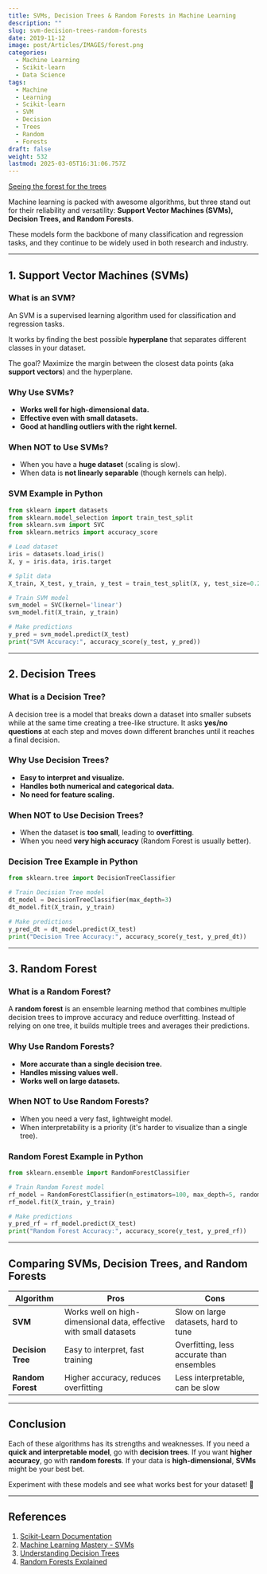 ```yaml
---
title: SVMs, Decision Trees & Random Forests in Machine Learning
description: ""
slug: svm-decision-trees-random-forests
date: 2019-11-12
image: post/Articles/IMAGES/forest.png
categories:
  - Machine Learning
  - Scikit-learn
  - Data Science
tags:
  - Machine
  - Learning
  - Scikit-learn
  - SVM
  - Decision
  - Trees
  - Random
  - Forests
draft: false
weight: 532
lastmod: 2025-03-05T16:31:06.757Z
---
```

[Seeing the forest for the trees](https://www.scienceintheclassroom.org/research-papers/seeing-forest-trees)

<!-- 
# Understanding SVMs, Decision Trees, and Random Forests in Machine Learning

## Introduction -->

Machine learning is packed with awesome algorithms, but three stand out for their reliability and versatility: **Support Vector Machines (SVMs), Decision Trees, and Random Forests**.

These models form the backbone of many classification and regression tasks, and they continue to be widely used in both research and industry.

<!-- Let's break them down, compare them, and throw in some Python code to see them in action! -->

***

## 1. Support Vector Machines (SVMs)

### What is an SVM?

An SVM is a supervised learning algorithm used for classification and regression tasks.

It works by finding the best possible **hyperplane** that separates different classes in your dataset.

The goal? Maximize the margin between the closest data points (aka **support vectors**) and the hyperplane.

### Why Use SVMs?

* **Works well for high-dimensional data.**
* **Effective even with small datasets.**
* **Good at handling outliers with the right kernel.**

### When NOT to Use SVMs?

* When you have a **huge dataset** (scaling is slow).
* When data is **not linearly separable** (though kernels can help).

### SVM Example in Python

```python
from sklearn import datasets
from sklearn.model_selection import train_test_split
from sklearn.svm import SVC
from sklearn.metrics import accuracy_score

# Load dataset
iris = datasets.load_iris()
X, y = iris.data, iris.target

# Split data
X_train, X_test, y_train, y_test = train_test_split(X, y, test_size=0.2, random_state=42)

# Train SVM model
svm_model = SVC(kernel='linear')
svm_model.fit(X_train, y_train)

# Make predictions
y_pred = svm_model.predict(X_test)
print("SVM Accuracy:", accuracy_score(y_test, y_pred))
```

***

## 2. Decision Trees

### What is a Decision Tree?

A decision tree is a model that breaks down a dataset into smaller subsets while at the same time creating a tree-like structure. It asks **yes/no questions** at each step and moves down different branches until it reaches a final decision.

### Why Use Decision Trees?

* **Easy to interpret and visualize.**
* **Handles both numerical and categorical data.**
* **No need for feature scaling.**

### When NOT to Use Decision Trees?

* When the dataset is **too small**, leading to **overfitting**.
* When you need **very high accuracy** (Random Forest is usually better).

### Decision Tree Example in Python

```python
from sklearn.tree import DecisionTreeClassifier

# Train Decision Tree model
dt_model = DecisionTreeClassifier(max_depth=3)
dt_model.fit(X_train, y_train)

# Make predictions
y_pred_dt = dt_model.predict(X_test)
print("Decision Tree Accuracy:", accuracy_score(y_test, y_pred_dt))
```

***

## 3. Random Forest

### What is a Random Forest?

A **random forest** is an ensemble learning method that combines multiple decision trees to improve accuracy and reduce overfitting. Instead of relying on one tree, it builds multiple trees and averages their predictions.

### Why Use Random Forests?

* **More accurate than a single decision tree.**
* **Handles missing values well.**
* **Works well on large datasets.**

### When NOT to Use Random Forests?

* When you need a very fast, lightweight model.
* When interpretability is a priority (it's harder to visualize than a single tree).

### Random Forest Example in Python

```python
from sklearn.ensemble import RandomForestClassifier

# Train Random Forest model
rf_model = RandomForestClassifier(n_estimators=100, max_depth=5, random_state=42)
rf_model.fit(X_train, y_train)

# Make predictions
y_pred_rf = rf_model.predict(X_test)
print("Random Forest Accuracy:", accuracy_score(y_test, y_pred_rf))
```

***

## Comparing SVMs, Decision Trees, and Random Forests

| Algorithm         | Pros                                                               | Cons                                      |
| ----------------- | ------------------------------------------------------------------ | ----------------------------------------- |
| **SVM**           | Works well on high-dimensional data, effective with small datasets | Slow on large datasets, hard to tune      |
| **Decision Tree** | Easy to interpret, fast training                                   | Overfitting, less accurate than ensembles |
| **Random Forest** | Higher accuracy, reduces overfitting                               | Less interpretable, can be slow           |

***

## Conclusion

Each of these algorithms has its strengths and weaknesses. If you need a **quick and interpretable model**, go with **decision trees**. If you want **higher accuracy**, go with **random forests**. If your data is **high-dimensional**, **SVMs** might be your best bet.

Experiment with these models and see what works best for your dataset! 🚀

***

## References

1. [Scikit-Learn Documentation](https://scikit-learn.org/stable/)
2. [Machine Learning Mastery - SVMs](https://machinelearningmastery.com/support-vector-machines-for-machine-learning/)
3. [Understanding Decision Trees](https://towardsdatascience.com/decision-trees-in-machine-learning-641b9c4e8052)
4. [Random Forests Explained](https://towardsdatascience.com/the-random-forest-algorithm-d457d499ffcd)
